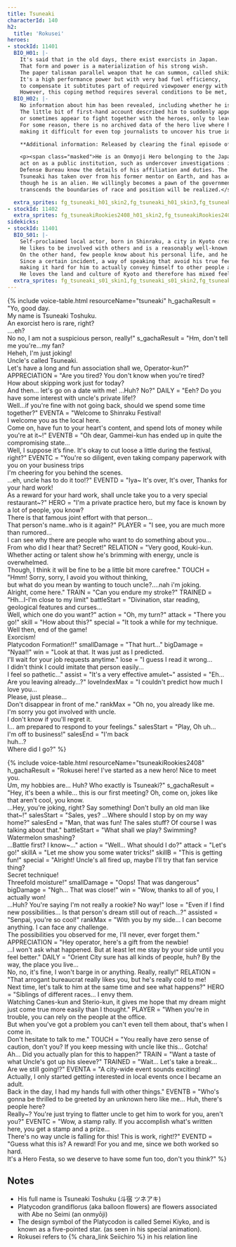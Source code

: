 ```yaml
---
title: Tsuneaki
characterId: 140
h2:
  title: 'Rokusei'
heroes:
- stockId: 11401
  BIO_H01: |-
    It's said that in the old days, there exist exorcists in Japan.
    That form and power is a materialization of his strong wish.
    The paper talisman parallel weapon that he can summon, called shikifuda, transforms into various shikigami at his will and acts like a living creature. 
    It's a high performance power but with very bad fuel efficiency, 
    to compensate it subtitutes part of required viewpower energy with the power of yin-yang path of the flow of dragon veins.
    However, this coping method requires several conditions to be met, and his strength as a hero is easily influenced by his environment.
  BIO_H02: |-
    No information about him has been revealed, including whether he is a hero.
    The little bit of first-hand account described him to suddenly appear to settle an incident, 
    or sometimes appear to fight together with the heroes, only to leave right after.
    For some reason, there is no archived data of the hero live where he appeared , and no one has yet seen his personal life or pre-transformation appearance,
    making it difficult for even top journalists to uncover his true identity.

    **Additional information: Released by clearing the final episode of the event quest "Rakusai Travelouge".**

    <p><span class="masked">He is an Onmyoji Hero belonging to the Japan Self-Defense Authorities. He is in charge of handling cases that the bureau is not allowed to 
    act on as a public institution, such as undercover investigations into certain organizations. Therefore, only a few bureaucrats in the 
    Defense Bureau know the details of his affiliation and duties. The general public does not know that he is a hero, unless they are a total fanatic.
    Tsuneaki has taken over from his former mentor on Earth, and has acquired the knowledge and skills of an Onmyoji, even 
    though he is an alien. He willingly becomes a pawn of the government and lives in the shadow, dreaming that one day a world that 
    transcends the boundaries of race and position will be realized.</span></p>

  extra_sprites: fg_tsuneaki_h01_skin2,fg_tsuneaki_h01_skin3,fg_tsuneaki_h01_skin4
- stockId: 11402
  extra_sprites: fg_tsuneakiRookies2408_h01_skin2,fg_tsuneakiRookies2408_h01_skin3,fg_tsuneakiRookies2408_h02_skin2
sidekicks:
- stockId: 11401
  BIO_S01: |-
    Self-proclaimed local actor, born in Shinraku, a city in Kyoto created by alien immigrants.
    He likes to be involved with others and is a reasonably well-known face in his hometown.
    On the other hand, few people know about his personal life, and he himself is reluctant to talk about his private life.
    Since a certain incident, a way of speaking that avoid his true feelings has been deeply ingrained in him, 
    making it hard for him to actually convey himself to other people at crucial times.
    He loves the land and culture of Kyoto and therefore has mixed feelings about his origins.
  extra_sprites: fg_tsuneaki_s01_skin1,fg_tsuneaki_s01_skin2,fg_tsuneaki_s01_skin3,fg_tsuneaki_s01_skin4
---
```


{% include voice-table.html resourceName="tsuneaki"
h_gachaResult = "Yo, good day.<br>My name is Tsuneaki Toshuku.<br>An exorcist hero is rare, right?<br>….eh?<br>No no, I am not a suspicious person, really!"
s_gachaResult = "Hm, don't tell me you're…my fan?<br>Heheh, I'm just joking!<br>Uncle's called Tsuneaki.<br>Let's have a long and fun association shall we, Operator-kun?"
APPRECIATION = "Are you tired? You don't know when you're tired?<br>How about skipping work just for today?<br>And then... let's go on a date with me! …Huh? No?"
DAILY = "Eeh? Do you have some interest with uncle's private life!?<br>Well…if you're fine with not going back, should we spend some time together?"
EVENTA = "Welcome to Shinraku Festival!<br>I welcome you as the local here.<br>Come on, have fun to your heart's content, and spend lots of money while you're at it~!"
EVENTB = "Oh dear, Gammei-kun has ended up in quite the compromising state...<br>Well, I suppose it’s fine. It's okay to cut loose a little during the festival, right?"
EVENTC = "You're so diligent, even taking company paperwork with you on your business trips<br>I'm cheering for you behind the scenes.<br>...eh, uncle has to do it too!?"
EVENTD = "Iya~ It's over, It's over, Thanks for your hard work!<br>As a reward for your hard work, shall uncle take you to a very special restaurant~?"
HERO = "I'm a private practice hero, but my face is known by a lot of people, you know?<br>There is that famous joint effort with that person…<br>That person's name..who is it again?"
PLAYER = "I see, you are much more than rumored...<br>I can see why there are people who want to do something about you…<br>From who did I hear that? Secret!"
RELATION = "Very good, Kouki-kun.<br>Whether acting or talent show he's brimming with energy, uncle is overwhelmed.<br>Though, I think it will be fine to be a little bit more carefree."
TOUCH = "Hmm! Sorry, sorry, I avoid you without thinking,<br>but what do you mean by wanting to touch uncle?….nah i'm joking.<br>Alright, come here."
TRAIN = "Can you endure my stroke?"
TRAINED = "Hh…I-I'm close to my limit"
battleStart = "Divination, star reading, geological features and curses...<br>Well, which one do you want?"
action = "Oh, my turn?"
attack = "There you go!"
skill = "How about this?"
special = "It took a while for my technique.<br>Well then, end of the game!<br>Exorcism!<br>Platycodon Formation!!"
smallDamage = "That hurt..."
bigDamage = "Nyaa!!"
win = "Look at that. It was just as I predicted.<br>I'll wait for your job requests anytime."
lose = "I guess I read it wrong...<br>I didn't think I could imitate that person easily...<br>I feel so pathetic..."
assist = "It's a very effective amulet~"
assisted = "Eh...<br>Are you leaving already...?"
loveIndexMax = "I couldn't predict how much I love you...<br>Please, just please...<br>Don't disappear in front of me."
rankMax = "Oh no, you already like me.<br>I'm sorry you got involved with uncle.<br>I don't know if you'll regret it.<br>I... am prepared to respond to your feelings."
salesStart = "Play, Oh uh...<br>I'm off to business!"
salesEnd = "I'm back<br>huh...?<br>Where did I go?"
%}

{% include voice-table.html resourceName="tsuneakiRookies2408"
h_gachaResult = "Rokusei here! I've started as a new hero! Nice to meet you.<br>Um, my hobbies are... Huh? Who exactly is Tsuneaki?"
s_gachaResult = "Hey, it's been a while... this is our first meeting? Oh, come on, jokes like that aren't cool, you know.<br>...Hey, you're joking, right? Say something! Don't bully an old man like that~!"
salesStart = "Sales, yes? ...Where should I stop by on my way home?"
salesEnd = "Man, that was fun! The sales stuff? Of course I was talking about that."
battleStart = "What shall we play? Swimming? Watermelon smashing?<br>...Battle first? I know~..."
action = "Well... What should I do?"
attack = "Let's go!"
skillA = "Let me show you some water tricks!"
skillB = "This is getting fun!"
special = "Alright! Uncle's all fired up, maybe I'll try that fan service thing?<br>Secret technique!<br>Threefold moisture!"
smallDamage = "Oops! That was dangerous"
bigDamage = "Ngh... That was close!"
win = "Wow, thanks to all of you, I actually won!<br>...Huh? You're saying I'm not really a rookie? No way!"
lose = "Even if I find new possibilities... Is that person's dream still out of reach...?"
assisted = "Senpai, you're so cool!"
rankMax = "With you by my side... I can become anything. I can face any challenge.<br>The possibilities you observed for me, I'll never, ever forget them."
APPRECIATION = "Hey operator, here's a gift from the newbie!<br>...I won't ask what happened. But at least let me stay by your side until you feel better."
DAILY = "Orient City sure has all kinds of people, huh? By the way, the place you live...<br>No, no, it's fine, I won't barge in or anything. Really, really!"
RELATION = "That arrogant bureaucrat really likes you, but he's really cold to me!<br>Next time, let's talk to him at the same time and see what happens?"
HERO = "Siblings of different races... I envy them.<br>Watching Canes-kun and Sterio-kun, it gives me hope that my dream might just come true more easily than I thought."
PLAYER = "When you're in trouble, you can rely on the people at the office.<br>But when you've got a problem you can't even tell them about, that's when I come in.<br>Don't hesitate to talk to me."
TOUCH = "You really have zero sense of caution, don't you? If you keep messing with uncle like this... Gotcha!<br>Ah... Did you actually plan for this to happen?"
TRAIN = "Want a taste of what Uncle's got up his sleeve?"
TRAINED = "Wait... Let's take a break... Are we still going!?"
EVENTA = "A city-wide event sounds exciting!<br>Actually, I only started getting interested in local events once I became an adult.<br>Back in the day, I had my hands full with other things."
EVENTB = "Who's gonna be thrilled to be greeted by an unknown hero like me... Huh, there's people here?<br>Really~? You're just trying to flatter uncle to get him to work for you, aren't you?"
EVENTC = "Wow, a stamp rally. If you accomplish what's written here, you get a stamp and a prize...<br>There's no way uncle is falling for this! This is work, right!?"
EVENTD = "Guess what this is? A reward! For you and me, since we both worked so hard.<br>It's a Hero Festa, so we deserve to have some fun too, don't you think?"
%}

## Notes

- His full name is Tsuneaki Toshuku (斗宿 ツネアキ)
- Platycodon grandiflorus (aka balloon flowers) are flowers associated with Abe no Seimi (an onmyōji)
- The design symbol of the Platycodon is called Semei Kiyko, and is known as a five-pointed star. (as seen in his special animation).
- Rokusei refers to {% chara_link Seiichiro %} in his relation line
